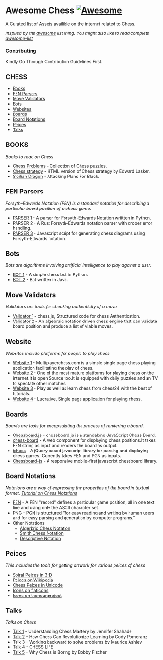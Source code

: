 # Awesome Chess [![Awesome](https://cdn.rawgit.com/sindresorhus/awesome/d7305f38d29fed78fa85652e3a63e154dd8e8829/media/badge.svg)](https://github.com/sindresorhus/awesome)

A Curated list of Assets availible on the internet related to Chess.

*Inspired by the [awesome](https://github.com/sindresorhus/awesome) list thing. You might also like to read complete [awesome-list](https://github.com/sindresorhus/awesome).*

### Contributing
Kindly Go Through Contribution Guidelines First.

CHESS
---
 - [Books](#books)
 - [FEN Parsers](#fen-parsers)
 - [Move Validators](#move-validators)
 - [Bots](#bots)
 - [Websites](#websites)
 - [Boards](#boards)
 - [Board Notations](#board-notations)
 - [Peices](#peices)
 - [Talks](#talks)

BOOKS
---
*Books to read on Chess*

 - [Chess Problems](https://kairavacademydotcom.files.wordpress.com/2013/06/john-thursby-75-chess-problems.pdf) - Collection of Chess puzzles.
 - [Chess strategy](http://www.gutenberg.org/cache/epub/5614/pg5614-images.html) - HTML version of Chess strategy by Edward Lasker.
 - [Sicilian Dragon](http://www.chesscity.com/PDF/Sicilian_Dragon_Black_Attacks_ssd.pdf) - Attacking Plans For Black.

FEN Parsers
---
*Forsyth–Edwards Notation (FEN) is a standard notation for describing a particular board position of a chess game.*

 - [PARSER 1](https://github.com/tlehman/fenparser) - A parser for Forsyth-Edwards Notation wriitten in Python.
 - [PARSER 2](https://github.com/ucarion/fen) - A Rust Forsyth-Edwards notation parser with proper error handling.
 - [PARSER 3](https://github.com/andyherbert/fen-diagram) - Javascript script for generating chess diagrams using Forsyth-Edwards notation.

Bots
---
*Bots are algorithms involving artificial intelligence to play against a user.*

 - [BOT 1](https://github.com/benwr/latrunculorum) - A simple chess bot in Python.
 - [BOT 2](https://github.com/jfabeel/Chessbot) - Bot written in Java.

Move Validators
---
*Validators are tools for checking authenticity of a move*

 - [Validator 1](https://github.com/jhlywa/chess.js) - chess.js, Structured code for chess Authentication.
 - [Validator 2](https://www.npmjs.com/package/chess) - An algebraic notation driven chess engine that can validate board position and produce a list of viable moves.

Website
---
*Websites include platforms for people to play chess*

 - [Website 1](multiplayerchess.com) - Multiplayerchess.com is a simple single page chess playing application facilitating the play of chess.
 - [Website 2](http://en.lichess.org/) - One of the most mature platforms for playing chess on the internet.It is open Source too.It is equipped with daily puzzles and an TV to spectate other matches. 
 - [Website 3](https://chess24.com/en/play/chess) - Play as well as learn chess from chess24 with the best of tutorials.
 - [Website 4](http://play.chessbase.com/js/apps/playchess/) - Lucrative, Single page application for playing chess. 

Boards
---
*Boards are tools for encapsulating the process of rendering a board.*

 - [Chessboard.js](https://github.com/oakmac/chessboardjs/) - chessboard.js is a standalone JavaScript Chess Board.
 - [chess-board](https://github.com/laat/chess-board) - A web component for displaying chess positions.It takes FEN string as input and renders the board as output.
 - [jchess](https://github.com/bmarini/jchess) - A jQuery based javascript library for parsing and displaying chess games. Currently takes FEN and PGN as inputs.
 - [Chessboard-js](https://github.com/caustique/chessboard-js) - A responsive mobile-first javascript chessboard library.

Board Notations
---
*Notations are a way of expressing the properties of the board in textual format. [Tutorial on Chess Notations](http://chess.eusa.ed.ac.uk/Chess/Rules/notation.html)*

 - [FEN](https://en.wikipedia.org/wiki/Forsyth%E2%80%93Edwards_Notation) - A FEN "record" defines a particular game position, all in one text line and using only the ASCII character set.
 - [PNG](http://www6.chessclub.com/help/PGN-spec) - PGN is structured "for easy reading and writing by human users and for easy parsing and generation by computer programs." 
 - Other Notations
 	- [Algerbric Chess Notation](https://en.wikipedia.org/wiki/Algebraic_notation_(chess))
 	- [Smith Chess Notation](http://www6.chessclub.com/chessviewer/smith.html)
 	- [Descriptive Notation](https://en.wikipedia.org/wiki/Descriptive_notation)

Peices
---
*This includes the tools for getting artwork for various peices of chess*

 - [Spiral Peices in 3-D](https://www.thingiverse.com/thing:470700)
 - [Peices on Wikipedia](https://commons.wikimedia.org/wiki/Category:PNG_chess_pieces/Standard_transparent)
 - [Chess Peices in Unicode](https://en.wikipedia.org/wiki/Chess_symbols_in_Unicode)
 - [Icons on flaticons](http://www.flaticon.com/search/chess)
 - [Icons on thenounproject](https://thenounproject.com/search/?q=chess)

Talks
---
*Talks on Chess*
 
 - [Talk 1](https://www.youtube.com/watch?v=fPopQaY7Og4) - Understanding Chess Mastery by Jennifer Shahade
 - [Talk 2](https://www.youtube.com/watch?v=A3yDvM8aplY) - How Chess Can Revolutionize Learning by Cody Pomeranz
 - [Talk 3](https://www.youtube.com/watch?v=v34NqCbAA1c) - Working backward to solve problems by Maurice Ashley
 - [Talk 4](https://www.youtube.com/watch?v=lgCSo1Txw3c) - CHESS LIFE 
 - [Talk 5](https://www.youtube.com/watch?v=7EuxVOgrEig) - Why Chess is Boring by Bobby Fischer
 